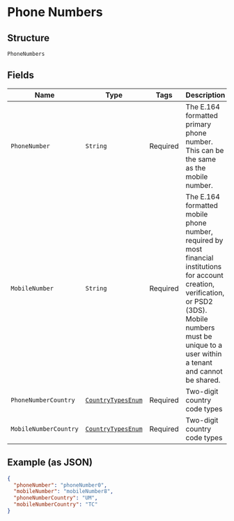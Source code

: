 
# Phone Numbers

## Structure

`PhoneNumbers`

## Fields

| Name | Type | Tags | Description | Getter | Setter |
|  --- | --- | --- | --- | --- | --- |
| `PhoneNumber` | `String` | Required | The E.164 formatted primary phone number. This can be the same as the mobile number. | String getPhoneNumber() | setPhoneNumber(String phoneNumber) |
| `MobileNumber` | `String` | Required | The E.164 formatted mobile phone number, required by most financial institutions for account creation, verification, or PSD2 (3DS). Mobile numbers must be unique to a user within a tenant and cannot be shared. | String getMobileNumber() | setMobileNumber(String mobileNumber) |
| `PhoneNumberCountry` | [`CountryTypesEnum`](../../doc/models/country-types-enum.md) | Required | Two-digit country code types | CountryTypesEnum getPhoneNumberCountry() | setPhoneNumberCountry(CountryTypesEnum phoneNumberCountry) |
| `MobileNumberCountry` | [`CountryTypesEnum`](../../doc/models/country-types-enum.md) | Required | Two-digit country code types | CountryTypesEnum getMobileNumberCountry() | setMobileNumberCountry(CountryTypesEnum mobileNumberCountry) |

## Example (as JSON)

```json
{
  "phoneNumber": "phoneNumber0",
  "mobileNumber": "mobileNumber8",
  "phoneNumberCountry": "UM",
  "mobileNumberCountry": "TC"
}
```

